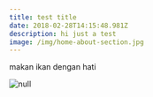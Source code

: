 ```yaml
---
title: test title
date: 2018-02-28T14:15:48.981Z
description: hi just a test
image: /img/home-about-section.jpg
---
```

makan ikan dengan hati 

![null](/img/about-direct-sourcing.jpg)

